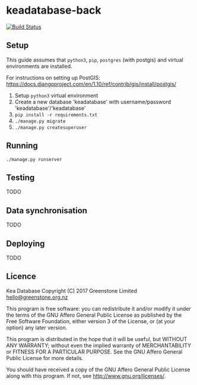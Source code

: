 keadatabase-back
================

[![Build Status](https://travis-ci.org/greenstone/keadatabase-back.svg?branch=master)](https://travis-ci.org/greenstone/keadatabase-back)

Setup
-----
This guide assumes that `python3`, `pip`, `postgres` (with postgis) and virtual environments are installed.

For instructions on setting up PostGIS:
<https://docs.djangoproject.com/en/1.10/ref/contrib/gis/install/postgis/>

1. Setup `python3` virtual environment
2. Create a new database 'keadatabase' with username/password 'keadatabase'/'keadatabase'
3. `pip install -r requirements.txt`
4. `./manage.py migrate`
5. `./manage.py createsuperuser`

Running
-------
`./manage.py runserver`

Testing
-------
TODO

Data synchronisation
--------------------
TODO

Deploying
---------
TODO

Licence
-------
Kea Database
Copyright (C) 2017 Greenstone Limited <hello@greenstone.org.nz>

This program is free software: you can redistribute it and/or modify
it under the terms of the GNU Affero General Public License as published by
the Free Software Foundation, either version 3 of the License, or
(at your option) any later version.

This program is distributed in the hope that it will be useful,
but WITHOUT ANY WARRANTY; without even the implied warranty of
MERCHANTABILITY or FITNESS FOR A PARTICULAR PURPOSE.  See the
GNU Affero General Public License for more details.

You should have received a copy of the GNU Affero General Public License
along with this program.  If not, see <http://www.gnu.org/licenses/>.
